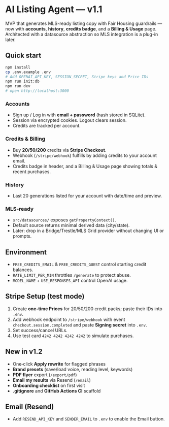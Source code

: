 # AI Listing Agent — v1.1

MVP that generates MLS-ready listing copy with Fair Housing guardrails — now with **accounts**, **history**, **credits badge**, and a **Billing & Usage** page. Architected with a datasource abstraction so MLS integration is a plug-in later.

## Quick start
```bash
npm install
cp .env.example .env
# Add OPENAI_API_KEY, SESSION_SECRET, Stripe keys and Price IDs
npm run init:db
npm run dev
# open http://localhost:3000
```

### Accounts
- Sign up / Log in with **email + password** (hash stored in SQLite).
- Session via encrypted cookies. Logout clears session.
- Credits are tracked per account.

### Credits & Billing
- Buy **20/50/200** credits via **Stripe Checkout**.
- Webhook (`/stripe/webhook`) fulfills by adding credits to your account email.
- Credits badge in header, and a Billing & Usage page showing totals & recent purchases.

### History
- Last 20 generations listed for your account with date/time and preview.

### MLS-ready
- `src/datasources/` exposes `getPropertyContext()`.
- Default source returns minimal derived data (city/state).
- Later: drop in a Bridge/Trestle/MLS Grid provider without changing UI or prompts.

## Environment
- `FREE_CREDITS_EMAIL` & `FREE_CREDITS_GUEST` control starting credit balances.
- `RATE_LIMIT_PER_MIN` throttles `/generate` to protect abuse.
- `MODEL_NAME` + `USE_RESPONSES_API` control OpenAI usage.

## Stripe Setup (test mode)
1. Create **one-time Prices** for 20/50/200 credit packs; paste their IDs into `.env`.
2. Add webhook endpoint to `/stripe/webhook` with event `checkout.session.completed` and paste **Signing secret** into `.env`.
3. Set success/cancel URLs.
4. Use test card `4242 4242 4242 4242` to simulate purchases.


## New in v1.2
- One‑click **Apply rewrite** for flagged phrases
- **Brand presets** (save/load voice, reading level, keywords)
- **PDF flyer** export (`/export/pdf`)
- **Email my results** via Resend (`/email`)
- **Onboarding checklist** on first visit
- **.gitignore** and **GitHub Actions CI** scaffold

## Email (Resend)
- Add `RESEND_API_KEY` and `SENDER_EMAIL` to `.env` to enable the Email button.
